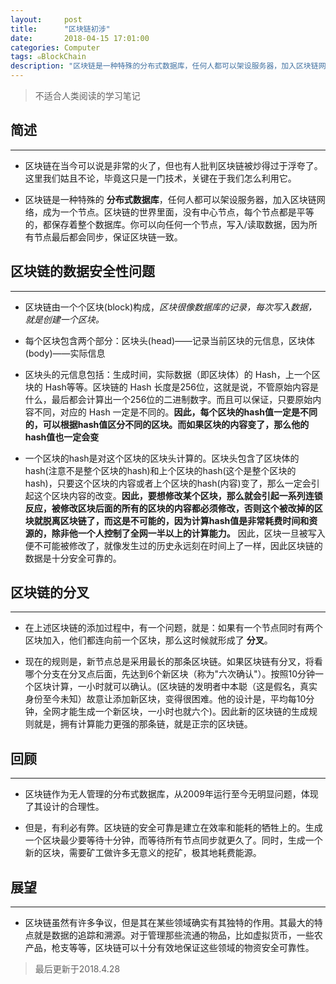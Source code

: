 ```yaml
---
layout:     post
title:      "区块链初涉"
date:       2018-04-15 17:01:00
categories: Computer
tags: ๑BlockChain
description: "区块链是一种特殊的分布式数据库，任何人都可以架设服务器，加入区块链网络，成为一个节点"
---
```

> 不适合人类阅读的学习笔记  

## 简述
---

- 区块链在当今可以说是非常的火了，但也有人批判区块链被炒得过于浮夸了。这里我们姑且不论，毕竟这只是一门技术，关键在于我们怎么利用它。

- 区块链是一种特殊的 **分布式数据库**，任何人都可以架设服务器，加入区块链网络，成为一个节点。区块链的世界里面，没有中心节点，每个节点都是平等的，都保存着整个数据库。你可以向任何一个节点，写入/读取数据，因为所有节点最后都会同步，保证区块链一致。

## 区块链的数据安全性问题
---

- 区块链由一个个区块(block)构成，*区块很像数据库的记录，每次写入数据，就是创建一个区块。*

- 每个区块包含两个部分：区块头(head)——记录当前区块的元信息，区块体(body)——实际信息

- 区块头的元信息包括：生成时间，实际数据（即区块体）的 Hash，上一个区块的 Hash等等。区块链的 Hash 长度是256位，这就是说，不管原始内容是什么，最后都会计算出一个256位的二进制数字。而且可以保证，只要原始内容不同，对应的 Hash 一定是不同的。**因此，每个区块的hash值一定是不同的，可以根据hash值区分不同的区块。而如果区块的内容变了，那么他的hash值也一定会变**

- 一个区块的hash是对这个区块的区块头计算的。区块头包含了区块体的hash(注意不是整个区块的hash)和上个区块的hash(这个是整个区块的hash)，只要这个区块的内容或者上个区块的hash(内容)变了，那么一定会引起这个区块内容的改变。**因此，要想修改某个区块，那么就会引起一系列连锁反应，被修改区块后面的所有的区块的内容都必须修改，否则这个被改掉的区块就脱离区块链了，而这是不可能的，因为计算hash值是非常耗费时间和资源的，除非他一个人控制了全网一半以上的计算能力。** 因此，区块一旦被写入便不可能被修改了，就像发生过的历史永远刻在时间上了一样，因此区块链的数据是十分安全可靠的。

## 区块链的分叉
---

- 在上述区块链的添加过程中，有一个问题，就是：如果有一个节点同时有两个区块加入，他们都连向前一个区块，那么这时候就形成了 **分叉**。

- 现在的规则是，新节点总是采用最长的那条区块链。如果区块链有分叉，将看哪个分支在分叉点后面，先达到6个新区块（称为"六次确认"）。按照10分钟一个区块计算，一小时就可以确认。(区块链的发明者中本聪（这是假名，真实身份至今未知）故意让添加新区块，变得很困难。他的设计是，平均每10分钟，全网才能生成一个新区块，一小时也就六个)。因此新的区块链的生成规则就是，拥有计算能力更强的那条链，就是正宗的区块链。


## 回顾
---

- 区块链作为无人管理的分布式数据库，从2009年运行至今无明显问题，体现了其设计的合理性。

- 但是，有利必有弊。区块链的安全可靠是建立在效率和能耗的牺牲上的。生成一个区块最少要等待十分钟，而等待所有节点同步就更久了。同时，生成一个新的区块，需要矿工做许多无意义的挖矿，极其地耗费能源。

## 展望
---

- 区块链虽然有许多争议，但是其在某些领域确实有其独特的作用。其最大的特点就是数据的追踪和溯源。对于管理那些流通的物品，比如虚拟货币，一些农产品，枪支等等，区块链可以十分有效地保证这些领域的物资安全可靠性。

> 最后更新于2018.4.28
